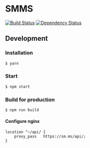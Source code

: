 # SMMS

[![Build Status](https://travis-ci.org/Raincal/smms.svg?branch=master)](https://travis-ci.org/Raincal/smms)
[![Dependency Status](https://gemnasium.com/badges/github.com/Raincal/smms.svg)](https://gemnasium.com/github.com/Raincal/smms)

## Development

### Installation

```bash
$ yarn
```

### Start

```bash
$ npm start
```

### Build for production

```bash
$ npm run build
```

#### Configure nginx
```
location ^~/api/ {
    proxy_pass   https://sm.ms/api/;
}
```
